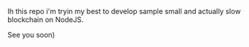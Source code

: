 Ih this repo i'm tryin my best to develop sample small and actually slow blockchain on NodeJS. <p> See you soon)
<p>
